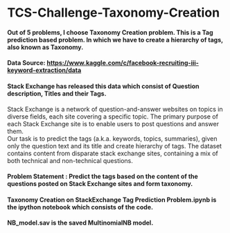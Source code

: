 # TCS-Challenge-Taxonomy-Creation

#### Out of 5 problems, I choose Taxonomy Creation problem. This is a Tag prediction based problem. In which we have to create a hierarchy of tags, also known as Taxonomy.
#### Data Source: https://www.kaggle.com/c/facebook-recruiting-iii-keyword-extraction/data
#### Stack Exchange has released this data which consist of Question description, Titles and their Tags.

Stack Exchange is a network of question-and-answer websites on topics in diverse fields, each site covering a specific topic. The primary purpose of each Stack Exchange site is to enable users to post questions and answer them.<br>
Our task is to predict the tags (a.k.a. keywords, topics, summaries), given only the question text and its title and create hierarchy of tags. The dataset contains content from disparate stack exchange sites, containing a mix of both technical and non-technical questions.

#### Problem Statement : Predict the tags based on the content of the questions posted on Stack Exchange sites and form taxonomy.

#### Taxonomy Creation on StackExchange Tag Prediction Problem.ipynb is the ipython notebook which consists of the code.
#### NB_model.sav is the saved MultinomialNB model.
